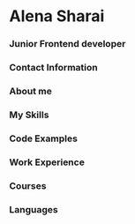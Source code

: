 # Alena Sharai

### Junior Frontend developer

### Contact Information

### About me

### My Skills

### Code Examples

### Work Experience

### Courses

### Languages